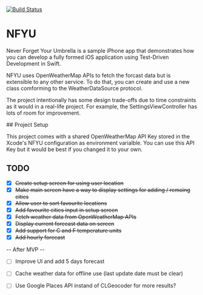 [![Build Status](https://travis-ci.org/gtranchedone/NFYU.svg)](https://travis-ci.org/gtranchedone/NFYU)

# NFYU

Never Forget Your Umbrella is a sample iPhone app that demonstrates
 how you can develop a fully formed iOS application using Test-Driven
 Development in Swift.

NFYU uses OpenWeatherMap APIs to fetch the forcast data but is
 extensible to any other service. To do that, you can create and use
 a new class comforming to the WeatherDataSource protocol.

The project intentionally has some design trade-offs due to time
constraints as it would in a real-life project. For example, the
SettingsViewController has lots of room for improvement.

## Project Setup

This project comes with a shared OpenWeatherMap API Key stored in the
Xcode's NFYU configuration as environment varialble. You can use this
API Key but it would be best if you changed it to your own.

## TODO

- [x] ~~Create setup screen for using user location~~
- [x] ~~Make main screen have a way to display settings
 for adding / remoing cities~~
- [x] ~~Allow user to sort favourite locations~~
- [x] ~~Add favourite cities input in setup screen~~
- [x] ~~Fetch weather data from OpenWeatherMap APIs~~
- [x] ~~Display current forecast data on screen~~
- [x] ~~Add support for C and F temperature units~~
- [x] ~~Add hourly forecast~~

-- After MVP --

- [ ] Improve UI and add 5 days forecast
- [ ] Cache weather data for offline use (last update date must be clear)
- [ ] Use Google Places API instand of CLGeocoder for more results?

